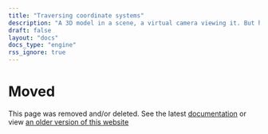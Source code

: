 ```yaml
---
title: "Traversing coordinate systems"
description: "A 3D model in a scene, a virtual camera viewing it. But how do vertices ultimately end up on the 2D screen? One transformation at a time!"
draft: false
layout: "docs"
docs_type: "engine"
rss_ignore: true
---
```


# Moved

This page was removed and/or deleted. See the latest [documentation](/docs) or view [an older version of this website](/v0.4)
